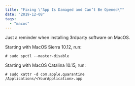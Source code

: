 ```yaml
---
title: "Fixing \"App Is Damaged and Can’t Be Opened\""
date: "2019-12-08"
tags: 
  - "macos"
---
```


Just a reminder when installing 3rdparty software on MacOS.

Starting with MacOS Sierra 10.12, run:

```
# sudo spctl --master-disable
```

Starting with MacOS Catalina 10.15, run:

```
# sudo xattr -d com.apple.quarantine /Applications/<YourApplication>.app
```
